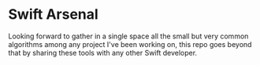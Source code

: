 # Swift Arsenal

Looking forward to gather in a single space all the small but very common algorithms among any project I've been working on, this repo goes beyond that by sharing these tools with any other Swift developer.   
